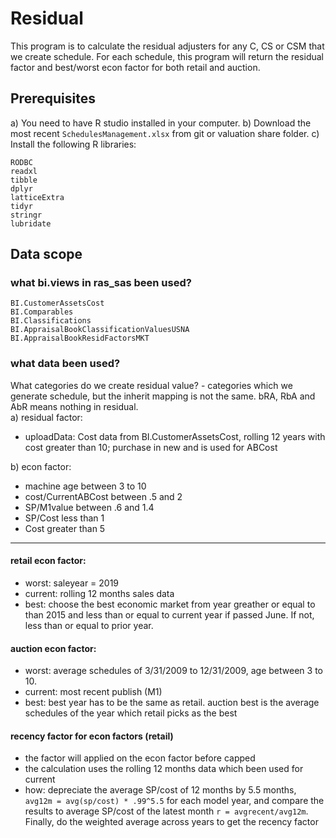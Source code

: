 # Residual
This program is to calculate the residual adjusters for any C, CS or CSM that we create schedule. For each schedule, this program will return the residual factor and best/worst econ factor for both retail and auction.

## Prerequisites
a)  You need to have R studio installed in your computer. 
b)  Download the most recent `SchedulesManagement.xlsx` from git or valuation share folder.
c)  Install the following R libraries:
```
RODBC
readxl
tibble
dplyr
latticeExtra
tidyr
stringr
lubridate
```
## Data scope
### what bi.views in ras_sas been used?
```
BI.CustomerAssetsCost
BI.Comparables
BI.Classifications
BI.AppraisalBookClassificationValuesUSNA
BI.AppraisalBookResidFactorsMKT
```
### what data been used?
What categories do we create residual value? - categories which we generate schedule, but the inherit mapping is not the same. bRA, RbA and AbR means nothing in residual.  
a) residual factor:
- uploadData: Cost data from BI.CustomerAssetsCost, rolling 12 years with cost greater than 10; purchase in new and is used for ABCost

b) econ factor:
- machine age between 3 to 10 
- cost/CurrentABCost between .5 and 2
- SP/M1value between .6 and 1.4
- SP/Cost less than 1
- Cost greater than 5
--------------------------------------
#### retail econ factor:
- worst: saleyear = 2019
- current: rolling 12 months sales data
- best: choose the best economic market from year greather or equal to than 2015 and less than or equal to current year if passed June. If not, less than or equal to prior year. 

#### auction econ factor:
- worst: average schedules of 3/31/2009 to 12/31/2009, age between 3 to 10.
- current: most recent publish (M1)
- best: best year has to be the same as retail. auction best is the average schedules of the year which retail picks as the best

#### recency factor for econ factors (retail)
- the factor will applied on the econ factor before capped 
- the calculation uses the rolling 12 months data which been used for current
- how: depreciate the average SP/cost of 12 months by 5.5 months, `avg12m = avg(sp/cost) * .99^5.5` for each model year, and compare the results to average SP/cost of the latest month `r = avgrecent/avg12m`. Finally, do the weighted average across years to get the recency factor




